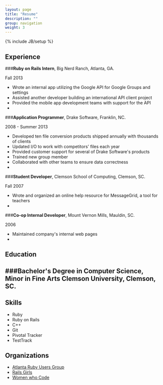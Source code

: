 ```yaml
---
layout: page
title: "Resume"
description: ""
group: navigation
weight: 3
---
```

{% include JB/setup %}


## Experience

###**Ruby on Rails Intern**, Big Nerd Ranch, Atlanta, GA.

Fall 2013

- Wrote an internal app utilizing the Google API for Google Groups and settings
- Assisted another developer building an international API client project
- Provided the mobile app development teams with support for the API
-

###**Application Programmer**, Drake Software, Franklin, NC.

2008 - Summer 2013

- Developed ten file conversion products shipped annually with thousands of clients
- Updated I/O to work with competitors' files each year
- Provided customer support for several of Drake Software's products
- Trained new group member
- Collaborated with other teams to ensure data correctness
-

###**Student Developer**, Clemson School of Computing, Clemson, SC.

Fall 2007

- Wrote and organized an online help resource for MessageGrid, a tool for teachers
-

###**Co-op Internal Developer**, Mount Vernon Mills, Mauldin, SC.

2006

- Maintained company's internal web pages
-

## Education

###**Bachelor's Degree in Computer Science, Minor in Fine Arts** Clemson University, Clemson, SC.
-

## Skills

- Ruby
- Ruby on Rails
- C++
- Git
- Pivotal Tracker
- TestTrack

## Organizations

* [Atlanta Ruby Users Group](http://www.meetup.com/atlantaruby/)
* [Rails Girls](http://www.meetup.com/Rails-Girls-Atlanta/)
* [Women who Code](http://www.meetup.com/Women-Who-Code-Atlanta/)
